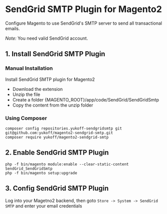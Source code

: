 # SendGrid SMTP Plugin for Magento2
Configure Magento to use SendGrid's SMTP server to send all transactional emails.

*Note:* You need valid SendGrid account.

## 1. Install SendGrid SMTP Plugin
### Manual Installation
Install SendGrid SMTP plugin for Magento2
 * Download the extension
 * Unzip the file
 * Create a folder {MAGENTO_ROOT}/app/code/SendGrid/SendGridSmtp
 * Copy the content from the unzip folder

### Using Composer
```
composer config repositories.yukoff-sendgridsmtp git git@github.com:yukoff/magento2-sendgrid-smtp.git
composer require yukoff/magento2-sendgrid-smtp
```

## 2. Enable SendGrid SMTP Plugin
```
php -f bin/magento module:enable --clear-static-content SendGrid_SendGridSmtp
php -f bin/magento setup:upgrade
```

## 3. Config SendGrid SMTP Plugin
Log into your Magetno2 backend, then goto `Store -> System -> SendGrid SMTP` and enter your email credentials
